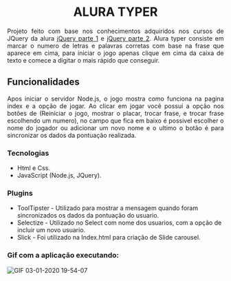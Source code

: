 
<h1 align="center">ALURA TYPER</h1>

<p align="justify">Projeto feito com base nos conhecimentos adquiridos nos cursos de JQuery da alura <a href="https://www.alura.com.br/curso-online-jquery-a-biblioteca-do-mercado">jQuery parte 1</a> e <a href="https://www.alura.com.br/curso-online-jquery-a-biblioteca-do-mercado-parte-2">jQuery parte 2</a>. Alura typer consiste em marcar o numero de letras e palavras corretas  com base na frase que aparece em cima, para iniciar o jogo apenas clique em cima da caixa de texto e comece a digitar o mais rápido que conseguir.</p>

<h2>Funcionalidades</h2>

<p align="justify">Apos iniciar o servidor Node.js, o jogo mostra como funciona na pagina index e a opção de jogar. Ao  clicar em jogar você possui a opção nos botões de (Reiniciar o jogo, mostrar o placar, trocar frase, e trocar frase escolhendo um numero), no campo que fica em baixo é possivel escolher o nome do jogador ou adicionar um novo nome e o ultimo o botão é para sincronizar os dados da pontuação realizada. </p>

<h3>Tecnologias</h3>

- Html e Css.
- JavaScript (Node.js, JQuery).

<h3>Plugins</h3>

- ToolTipster - Utilizado para mostrar a mensagem quando foram sincronizados os dados da pontuação do usuario.
- Selectize - Utilizado no Select com nome dos usuarios, com a opção de incluir um novo usuario.
- Slick - Foi utilizado na Index.html para criação de Slide carousel. 

<h3>Gif com a aplicação executando:</h3>

![GIF 03-01-2020 19-54-07](https://user-images.githubusercontent.com/42179077/71754076-810d6480-2e63-11ea-8b60-77f1960d6d9c.gif)


